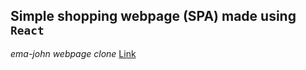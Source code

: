## Simple shopping webpage (SPA) made using `React`

*ema-john webpage clone* [Link](https://ema-john.firebaseapp.com/)